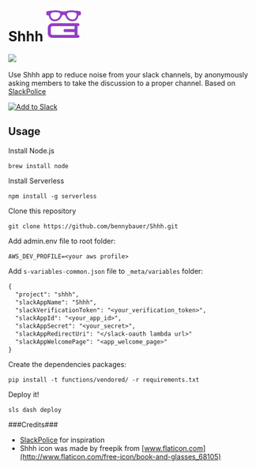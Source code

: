 # Shhh <img src="./assets/librarian.png" width="70"/>
[![](https://travis-ci.org/bennybauer/Shhh.svg?branch=master)](https://travis-ci.org/bennybauer/Shhh)

Use Shhh app to reduce noise from your slack channels, by anonymously asking members to take the discussion to a proper channel. 
Based on [SlackPolice](https://medium.com/@farski/learn-aws-api-gateway-with-the-slack-police-ca8d636e9fc0)

<a href="https://slack.com/oauth/authorize?scope=incoming-webhook,commands&client_id=2778138625.43078290818"><img alt="Add to Slack" height="40" width="139" src="https://platform.slack-edge.com/img/add_to_slack.png" srcset="https://platform.slack-edge.com/img/add_to_slack.png 1x, https://platform.slack-edge.com/img/add_to_slack@2x.png 2x" /></a>


## Usage
Install Node.js

	brew install node

Install Serverless

	npm install -g serverless

Clone this repository

	git clone https://github.com/bennybauer/Shhh.git
	

Add admin.env file to root folder:

```
AWS_DEV_PROFILE=<your aws profile>
```

Add `s-variables-common.json` file to `_meta/variables` folder:

```
{
  "project": "shhh",
  "slackAppName": "Shhh",
  "slackVerificationToken": "<your_verification_token>",
  "slackAppId": "<your_app_id>",
  "slackAppSecret": "<your_secret>",
  "slackAppRedirectUri": "</slack-oauth lambda url>"
  "slackAppWelcomePage": "<app_welcome_page>"
}
```


Create the dependencies packages:

```
pip install -t functions/vendored/ -r requirements.txt
```

Deploy it!

	sls dash deploy


###Credits###
- [SlackPolice](https://medium.com/@farski/learn-aws-api-gateway-with-the-slack-police-ca8d636e9fc0) for inspiration
- Shhh icon was made by freepik from [www.flaticon.com](http://www.flaticon.com/free-icon/book-and-glasses_68105)
